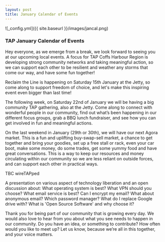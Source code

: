 ```yaml
---
layout: post
title: January Calendar of Events
---
```



![_config.yml]({{ site.baseurl }}/images/jancal.png)

### TAP January Calendar of Events

Hey everyone, as we emerge from a break, we look forward to seeing you at our upcoming local events. A focus for TAP Coffs Harbour Region is developing strong community networks and taking meaningful action, so we can support each other to be resilient and weather any storms that come our way, and have some fun together! 

Reclaim the Line is happening on Saturday 15th January at the Jetty, so come along to support freedom of choice, and let's make this inspiring event even bigger than last time!  

The following week, on Saturday 22nd of January we will be having a big community TAP gathering, also at the Jetty. Come along to connect with wonderful people in our community, find out what’s been happening in our different focus groups, grab a BBQ lunch fundraiser, and see how you can get involved in fun and meaningful actions. 

On the last weekend in January (29th or 30th), we will have our next Agora market. This is a fun and uplifting buy-swap-sell market, a chance to get together and bring your goodies, set up a free stall or rack, even your car boot, make some money, do some trades, get some yummy food and have great conversations. This is a way to keep our resources and money circulating within our community so we are less reliant on outside forces, and can support each other in practical ways. 

TBC wireTAPped

A presentation on various aspect of technology liberation and an open discussion about: What operating system is best? What VPN should you choose? What email service is best? Can I encrypt my email? What about anonymous email? Which password manager? What do I replace Google drive with? What is 'Open Source Software' and why choose it?

Thank you for being part of our community that is growing every day. We would also love to hear from you about what you see needs to happen in our community. Do you have an idea, or something to contribute? How often would you like to meet up? Let us know, because we’re all in this together, and your voice matters. 
